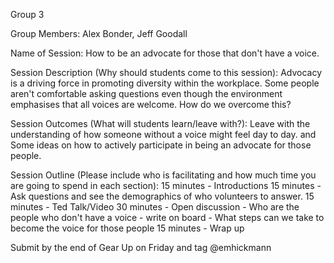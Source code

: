 Group 3

Group Members: Alex Bonder, Jeff Goodall

Name of Session: How to be an advocate for those that don't have a voice.

Session Description (Why should students come to this session):
  Advocacy is a driving force in promoting diversity within the workplace.
  Some people aren't comfortable asking questions even though the environment emphasises that all voices are welcome. How do we overcome this?
  
  
Session Outcomes (What will students learn/leave with?):
  Leave with the understanding of how someone without a voice might feel day to day. and Some ideas on how to actively participate in being an advocate for those people.

Session Outline (Please include who is facilitating and how much time you are going to spend in each section):
  15 minutes - Introductions
  15 minutes - Ask questions and see the demographics of who volunteers to answer.
  15 minutes - Ted Talk/Video
  30 minutes - Open discussion - Who are the people who don't have a voice - write on board
    - What steps can we take to become the voice for those people
  15 minutes - Wrap up

Submit by the end of Gear Up on Friday and tag @emhickmann
